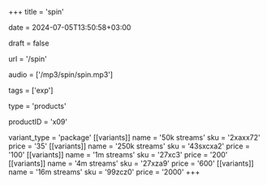 +++
title = 'spin'

date = 2024-07-05T13:50:58+03:00

draft = false

url = '/spin'

audio = ['/mp3/spin/spin.mp3']

tags = ['exp']

type = 'products'

productID = 'x09'

variant_type = 'package'
[[variants]]
name = '50k streams'
sku = '2xaxx72'
price = '35'
[[variants]]
name = '250k streams'
sku = '43sxcxa2'
price = '100'
[[variants]]
name = '1m streams'
sku = '27xc3'
price = '200'
[[variants]]
name = '4m streams'
sku = '27xza9'
price = '600'
[[variants]]
name = '16m streams'
sku = '99zcz0'
price = '2000'
+++
